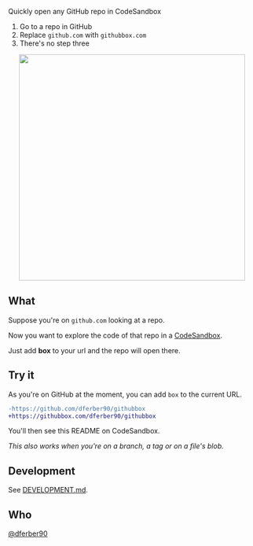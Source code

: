 Quickly open any GitHub repo in CodeSandbox

1. Go to a repo in GitHub
2. Replace `github.com` with `githubbox.com`
3. There's no step three

<p align="center">
  <img src="./docs/demo.gif" width="460">
</p>

## What

Suppose you're on `github.com` looking at a repo.

Now you want to explore the code of that repo in a [CodeSandbox](https://codesandbox.io/).

Just add **box** to your url and the repo will open there.

## Try it

As you're on GitHub at the moment, you can add `box` to the current URL.

```diff
-https://github.com/dferber90/githubbox
+https://githubbox.com/dferber90/githubbox
```

You'll then see this README on CodeSandbox.

_This also works when you're on a branch, a tag or on a file's blob._

## Development

See [DEVELOPMENT.md](./docs/development.md).

## Who

[@dferber90](https://twitter.com/dferber90)
